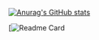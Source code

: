 <!---
ibarra2521/ibarra2521 is a ✨ special ✨ repository because its `README.md` (this file) appears on your GitHub profile.
You can click the Preview link to take a look at your changes.
--->

[![Anurag's GitHub stats](https://github-readme-stats.vercel.app/api?username=ibarra2521&show_icons=true&theme=cobalt)](http://www.nivardoibarra.com/)

<!---
![Anurag's GitHub stats](https://github-readme-stats.vercel.app/api?username=anuraghazra&show_icons=true&theme=radical)

[![Anurag's GitHub stats](https://github-readme-stats.vercel.app/api?username=anuraghazra)](http://www.nivardoibarra.com/)


dark, radical, merko, gruvbox, tokyonight, onedark, cobalt, synthwave, highcontrast, dracula
--->

<!-- [![Readme Card](https://github-readme-stats.vercel.app/api/pin/?username=ibarra2521&repo=github-readme-stats)] -->

[![Readme Card](https://github-readme-stats.vercel.app/api/pin?username=ibarra2521&repo=github-readme-stats)
